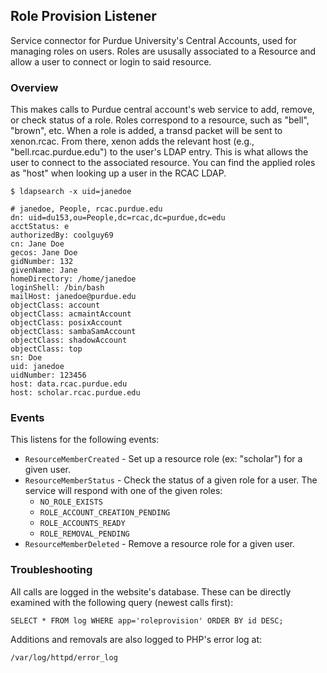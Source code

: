 ## Role Provision Listener

Service connector for Purdue University's Central Accounts, used for managing roles on users. Roles are ususally associated to a Resource and allow a user to connect or login to said resource.

### Overview

This makes calls to Purdue central account's web service to add, remove, or check status of a role. Roles correspond to a resource, such as "bell", "brown", etc. When a role is added, a transd packet will be sent to xenon.rcac. From there, xenon adds the relevant host (e.g., "bell.rcac.purdue.edu") to the user's LDAP entry. This is what allows the user to connect to the associated resource. You can find the applied roles as "host" when looking up a user in the RCAC LDAP.

```
$ ldapsearch -x uid=janedoe

# janedoe, People, rcac.purdue.edu
dn: uid=du153,ou=People,dc=rcac,dc=purdue,dc=edu
acctStatus: e
authorizedBy: coolguy69
cn: Jane Doe
gecos: Jane Doe
gidNumber: 132
givenName: Jane
homeDirectory: /home/janedoe
loginShell: /bin/bash
mailHost: janedoe@purdue.edu
objectClass: account
objectClass: acmaintAccount
objectClass: posixAccount
objectClass: sambaSamAccount
objectClass: shadowAccount
objectClass: top
sn: Doe
uid: janedoe
uidNumber: 123456
host: data.rcac.purdue.edu
host: scholar.rcac.purdue.edu
```

### Events

This listens for the following events:

* `ResourceMemberCreated` - Set up a resource role (ex: "scholar") for a given user.
* `ResourceMemberStatus` - Check the status of a given role for a user. The service will respond with one of the given roles:
  * `NO_ROLE_EXISTS`
  * `ROLE_ACCOUNT_CREATION_PENDING`
  * `ROLE_ACCOUNTS_READY`
  * `ROLE_REMOVAL_PENDING`
* `ResourceMemberDeleted` - Remove a resource role for a given user.

### Troubleshooting

All calls are logged in the website's database. These can be directly examined with the following query (newest calls first):

```
SELECT * FROM log WHERE app='roleprovision' ORDER BY id DESC;
```

Additions and removals are also logged to PHP's error log at:

```
/var/log/httpd/error_log
```
